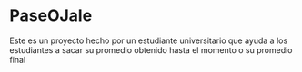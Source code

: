 # PaseOJale
Este es un proyecto hecho por un estudiante universitario que ayuda a los estudiantes a sacar su promedio obtenido hasta el momento o su promedio final
